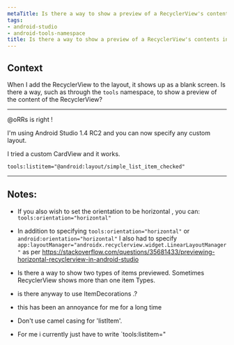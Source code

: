 ```yaml
---
metaTitle: Is there a way to show a preview of a RecyclerView's contents in the Android Studio editor
tags:
- android-studio
- android-tools-namespace
title: Is there a way to show a preview of a RecyclerView's contents in the Android Studio editor
---
```


## Context

When I add the RecyclerView to the layout, it shows up as a blank screen. Is there a way, such as through the `tools` namespace, to show a preview of the content of the RecyclerView?



---

@oRRs is right !


I'm using Android Studio 1.4 RC2 and you can now specify any custom layout.


I tried a custom CardView and it works.



```
tools:listitem="@android:layout/simple_list_item_checked"

```


---

## Notes:

- If you also wish to set the orientation to be horizontal , you can: `tools:orientation="horizontal"`


- In addition to specifying `tools:orientation="horizontal"` or `android:orientation="horizontal"` I also had to specify `app:layoutManager="androidx.recyclerview.widget.LinearLayoutManager"` as per https://stackoverflow.com/questions/35681433/previewing-horizontal-recyclerview-in-android-studio


- Is there a way to show two types of items previewed. Sometimes RecyclerView shows more than one item Types.


- is there anyway to use ItemDecorations .?


- this has been an annoyance for me for a long time


- Don't use camel casing for 'listItem'.


- For me i currently just have to write `tools:listitem="


